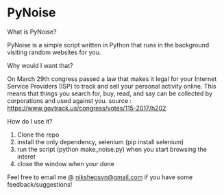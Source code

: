 # PyNoise

What is PyNoise?

PyNoise is a simple script written in Python that runs in the background visiting random websites for you.

Why would I want that?

On March 29th congress passed a law that makes it legal for your Internet Service Providers (ISP) to track and sell your personal activity online. This means that things you search for, buy, read, and say can be collected by corporations and used against you.
source : https://www.govtrack.us/congress/votes/115-2017/h202

How do I use it?

1. Clone the repo
2. install the only dependency, selenium (pip install selenium)
3. run the script (python make_noise.py) when you start browsing the interet
4. close the window when your done

Feel free to email me @ nikshepsvn@gmail.com if you have some feedback/suggestions!
